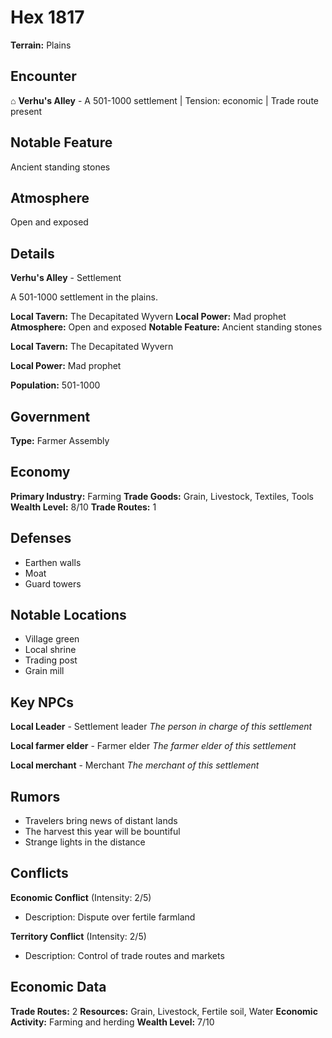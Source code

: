 # Hex 1817

**Terrain:** Plains

## Encounter
⌂ **Verhu's Alley** - A 501-1000 settlement | Tension: economic | Trade route present

## Notable Feature
Ancient standing stones

## Atmosphere
Open and exposed

## Details
**Verhu's Alley** - Settlement

A 501-1000 settlement in the plains.

**Local Tavern:** The Decapitated Wyvern
**Local Power:** Mad prophet
**Atmosphere:** Open and exposed
**Notable Feature:** Ancient standing stones

**Local Tavern:** The Decapitated Wyvern

**Local Power:** Mad prophet

**Population:** 501-1000

## Government
**Type:** Farmer Assembly

## Economy
**Primary Industry:** Farming
**Trade Goods:** Grain, Livestock, Textiles, Tools
**Wealth Level:** 8/10
**Trade Routes:** 1

## Defenses
- Earthen walls
- Moat
- Guard towers

## Notable Locations
- Village green
- Local shrine
- Trading post
- Grain mill

## Key NPCs
**Local Leader** - Settlement leader
*The person in charge of this settlement*

**Local farmer elder** - Farmer elder
*The farmer elder of this settlement*

**Local merchant** - Merchant
*The merchant of this settlement*

## Rumors
- Travelers bring news of distant lands
- The harvest this year will be bountiful
- Strange lights in the distance

## Conflicts
**Economic Conflict** (Intensity: 2/5)
- Description: Dispute over fertile farmland

**Territory Conflict** (Intensity: 2/5)
- Description: Control of trade routes and markets

## Economic Data
**Trade Routes:** 2
**Resources:** Grain, Livestock, Fertile soil, Water
**Economic Activity:** Farming and herding
**Wealth Level:** 7/10
